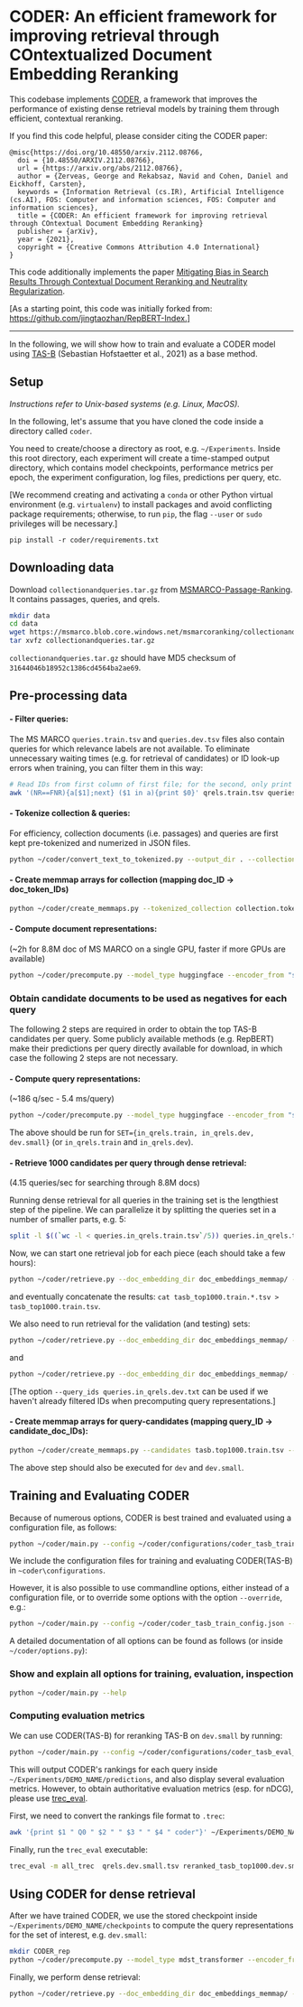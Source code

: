 # CODER: An efficient framework for improving retrieval through COntextualized Document Embedding Reranking

This codebase implements [CODER](https://arxiv.org/abs/2112.08766), a framework that improves the performance of existing dense retrieval models by training them through efficient, contextual reranking. 

If you find this code helpful, please consider citing the CODER paper:
```
@misc{https://doi.org/10.48550/arxiv.2112.08766,
  doi = {10.48550/ARXIV.2112.08766},
  url = {https://arxiv.org/abs/2112.08766},
  author = {Zerveas, George and Rekabsaz, Navid and Cohen, Daniel and Eickhoff, Carsten},
  keywords = {Information Retrieval (cs.IR), Artificial Intelligence (cs.AI), FOS: Computer and information sciences, FOS: Computer and information sciences}, 
  title = {CODER: An efficient framework for improving retrieval through COntextual Document Embedding Reranking} 
  publisher = {arXiv},
  year = {2021},
  copyright = {Creative Commons Attribution 4.0 International}
}
```

This code additionally implements the paper [Mitigating Bias in Search Results Through Contextual Document Reranking and Neutrality Regularization](https://dl.acm.org/doi/10.1145/3477495.3531891).



[As a starting point, this code was initially forked from: https://github.com/jingtaozhan/RepBERT-Index.]


-------


In the following, we will show how to train and evaluate a CODER model using [TAS-B](https://dl.acm.org/doi/10.1145/3404835.3462891)  (Sebastian Hofstaetter et al., 2021) as a base method.

## Setup

_Instructions refer to Unix-based systems (e.g. Linux, MacOS)._

In the following, let's assume that you have cloned the code inside a directory called `coder`.

You need to create/choose a directory as root, e.g. `~/Experiments`. Inside this root directory, each experiment will create a time-stamped output directory, which contains
model checkpoints, performance metrics per epoch, the experiment configuration, log files, predictions per query, etc.

[We recommend creating and activating a `conda` or other Python virtual environment (e.g. `virtualenv`) to 
install packages and avoid conflicting package requirements; otherwise, to run `pip`, the flag `--user` or `sudo` privileges will be necessary.]

`pip install -r coder/requirements.txt`


## Downloading data

Download `collectionandqueries.tar.gz` from [MSMARCO-Passage-Ranking](https://github.com/microsoft/MSMARCO-Passage-Ranking). It contains passages, queries, and qrels.

```bash
mkdir data
cd data
wget https://msmarco.blob.core.windows.net/msmarcoranking/collectionandqueries.tar.gz
tar xvfz collectionandqueries.tar.gz
```

`collectionandqueries.tar.gz` should have MD5 checksum of `31644046b18952c1386cd4564ba2ae69`.

## Pre-processing data

#### - Filter queries:
The MS MARCO `queries.train.tsv` and `queries.dev.tsv` files also contain queries for which relevance labels are not available.
To eliminate unnecessary waiting times (e.g. for retrieval of candidates) or ID look-up errors when training, you can filter
them in this way:

```bash
# Read IDs from first column of first file; for the second, only print a line if its first column (i.e. ID) is contained in the first file
awk '(NR==FNR){a[$1];next} ($1 in a){print $0}' qrels.train.tsv queries.train.tsv > queries.in_qrels.train.tsv
```

#### - Tokenize collection & queries:
For efficiency, collection documents (i.e. passages) and queries are first kept pre-tokenized and numerized in JSON files.

```bash
python ~/coder/convert_text_to_tokenized.py --output_dir . --collection collection.tsv --queries . --tokenizer_from "sebastian-hofstaetter/distilbert-dot-tas_b-b256-msmarco" 
```

#### - Create memmap arrays for collection (mapping doc_ID -> doc_token_IDs) 

```bash
python ~/coder/create_memmaps.py --tokenized_collection collection.tokenized.json --output_collection_dir collection_memmap --max_doc_length 256 
```

#### - Compute document representations:
(~2h for 8.8M doc of MS MARCO on a single GPU, faster if more GPUs are available)

```bash
python ~/coder/precompute.py --model_type huggingface --encoder_from "sebastian-hofstaetter/distilbert-dot-tas_b-b256-msmarco" --collection_memmap_dir  collection_memmap/ --output_dir . 
```

### Obtain candidate documents to be used as negatives for each query

The following 2 steps are required in order to obtain the top TAS-B candidates per query. Some publicly available methods (e.g. RepBERT) make their predictions per query directly available for download, in which case the following 2 steps are not necessary.

#### - Compute query representations:
(~186 q/sec - 5.4 ms/query)

```bash
python ~/coder/precompute.py --model_type huggingface --encoder_from "sebastian-hofstaetter/distilbert-dot-tas_b-b256-msmarco" --output_dir . --tokenized_queries queries.$SET.json --per_gpu_batch_size 100
```

The above should be run for `SET={in_qrels.train, in_qrels.dev, dev.small}` (or `in_qrels.train` and `in_qrels.dev`).

#### - Retrieve 1000 candidates per query through dense retrieval:
(4.15 queries/sec for searching through 8.8M docs)

Running dense retrieval for all queries in the training set is the lengthiest step of the pipeline.
We can parallelize it by splitting the queries set in a number of smaller parts, e.g. 5:
```bash
split -l $((`wc -l < queries.in_qrels.train.tsv`/5)) queries.in_qrels.train.tsv query_ids.in_qrels.train --additional-suffix=".tsv" -da 1
```

Now, we can start one retrieval job for each piece (each should take a few hours):

```bash
python ~/coder/retrieve.py --doc_embedding_dir doc_embeddings_memmap/ --query_embedding_dir queries.in_qrels.train_embeddings_memmap --query_ids query_ids.in_qrels.train$1.txt --output_path tasb_top1000.train.$1.tsv --hit 1000 --per_gpu_doc_num 3000000 
```

and eventually concatenate the results: `cat tasb_top1000.train.*.tsv > tasb_top1000.train.tsv`.

We also need to run retrieval for the validation (and testing) sets:

```bash
python ~/coder/retrieve.py --doc_embedding_dir doc_embeddings_memmap/ --query_embedding_dir queries.in_qrels.dev_memmap --output_path tasb_top1000.dev.tsv --hit 1000 --per_gpu_doc_num 3000000 
```

and

```bash
python ~/coder/retrieve.py --doc_embedding_dir doc_embeddings_memmap/ --query_embedding_dir queries.dev.small_memmap --output_path tasb_top1000.dev.small.tsv --hit 1000 --per_gpu_doc_num 3000000 
```

[The option `--query_ids queries.in_qrels.dev.txt` can be used if we haven't already filtered IDs when precomputing query representations.]

#### - Create memmap arrays for query-candidates (mapping query_ID -> candidate_doc_IDs):

```bash
python ~/coder/create_memmaps.py --candidates tasb.top1000.train.tsv --output_candidates_dir tasb.top1000.train_memmap 
```

The above step should also be executed for `dev` and `dev.small`.

## Training and Evaluating CODER

Because of numerous options, CODER is best trained and evaluated using a configuration file, as follows:
```bash
python ~/coder/main.py --config ~/coder/configurations/coder_tasb_train_config.json
```

We include the configuration files for training and evaluating CODER(TAS-B) in `~coder\configurations`.

However, it is also possible to use commandline options, either instead of a configuration file, 
or to override some options with the option `--override`, e.g.: 
```bash
python ~/coder/main.py --config ~/coder/coder_tasb_train_config.json --override '{"learning_rate": 1e-6}'
```

A detailed documentation of all options can be found as follows (or inside `~/coder/options.py`):

### Show and explain all options for training, evaluation, inspection
```bash
python ~/coder/main.py --help
```

### Computing evaluation metrics

We can use CODER(TAS-B) for reranking TAS-B on `dev.small` by running:
```bash
python ~/coder/main.py --config ~/coder/configurations/coder_tasb_eval_config.json
```

This will output CODER's rankings for each query inside `~/Experiments/DEMO_NAME/predictions`, and also display several evaluation metrics.
However, to obtain authoritative evaluation metrics (esp. for nDCG), please use [trec_eval](https://trec.nist.gov/trec_eval/).

First, we need to convert the rankings file format to `.trec`:
```bash
awk '{print $1 " Q0 " $2 " " $3 " " $4 " coder"}' ~/Experiments/DEMO_NAME/predictions/*.tsv > coder_reranked_tasb_top1000.dev.small.trec
```

Finally, run the `trec_eval` executable:
```bash
trec_eval -m all_trec  qrels.dev.small.tsv reranked_tasb_top1000.dev.small.trec
```

## Using CODER for dense retrieval

After we have trained CODER, we use the stored checkpoint inside `~/Experiments/DEMO_NAME/checkpoints` 
to compute the query representations for the set of interest, e.g. `dev.small`:

```bash
mkdir CODER_rep
python ~/coder/precompute.py --model_type mdst_transformer --encoder_from "sebastian-hofstaetter/distilbert-dot-tas_b-b256-msmarco" --load_checkpoint ~/Experiments/DEMO_NAME/checkpoints/model_best.pth --output_dir CODER_rep --tokenized_queries queries.dev.small.json --per_gpu_batch_size 256
```

Finally, we perform dense retrieval:

```bash
python ~/coder/retrieve.py --doc_embedding_dir doc_embeddings_memmap/ --query_embedding_dir Coder_rep/queries.dev.small_memmap --output_path coder_top1000.dev.tsv --hit 1000 --per_gpu_doc_num 3000000
```
